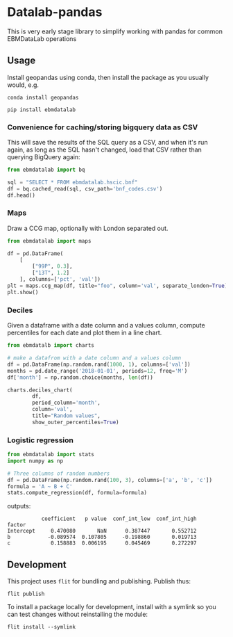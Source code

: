 # Datalab-pandas

This is very early stage library to simplify working with pandas for
common EBMDataLab operations


## Usage

Install geopandas using conda, then install the package as you usually would, e.g.

    conda install geopandas

    pip install ebmdatalab

### Convenience for caching/storing bigquery data as CSV

This will save the results of the SQL query as a CSV, and when it's
run again, as long as the SQL hasn't changed, load that CSV rather
than querying BigQuery again:


```python
from ebmdatalab import bq

sql = "SELECT * FROM ebmdatalab.hscic.bnf"
df = bq.cached_read(sql, csv_path='bnf_codes.csv')
df.head()

```


### Maps

Draw a CCG map, optionally with London separated out.

```python
from ebmdatalab import maps

df = pd.DataFrame(
    [
        ["99P", 0.3],
        ["13T", 1.2]
    ], columns=['pct', 'val'])
plt = maps.ccg_map(df, title="foo", column='val', separate_london=True)
plt.show()
```

### Deciles

Given a dataframe with a date column and a values column, compute
percentiles for each date and plot them in a line chart.

```python
from ebmdatalb import charts

# make a datafrom with a date column and a values column
df = pd.DataFrame(np.random.rand(1000, 1), columns=['val'])
months = pd.date_range('2018-01-01', periods=12, freq='M')
df['month'] = np.random.choice(months, len(df))

charts.deciles_chart(
        df,
        period_column='month',
        column='val',
        title="Random values",
        show_outer_percentiles=True)

```

### Logistic regression

```python
from ebmdatalab import stats
import numpy as np

# Three columns of random numbers
df = pd.DataFrame(np.random.rand(100, 3), columns=['a', 'b', 'c'])
formula = 'A ~ B + C'
stats.compute_regression(df, formula=formula)
```

outputs:

```
           coefficient   p value  conf_int_low  conf_int_high
factor
Intercept     0.470080       NaN      0.387447       0.552712
b            -0.089574  0.107805     -0.198860       0.019713
c             0.158883  0.006195      0.045469       0.272297

```


## Development

This project uses `flit` for bundling and publishing. Publish thus:

    flit publish

To install a package locally for development, install with a symlink so you can test changes without reinstalling the module:

    flit install --symlink
